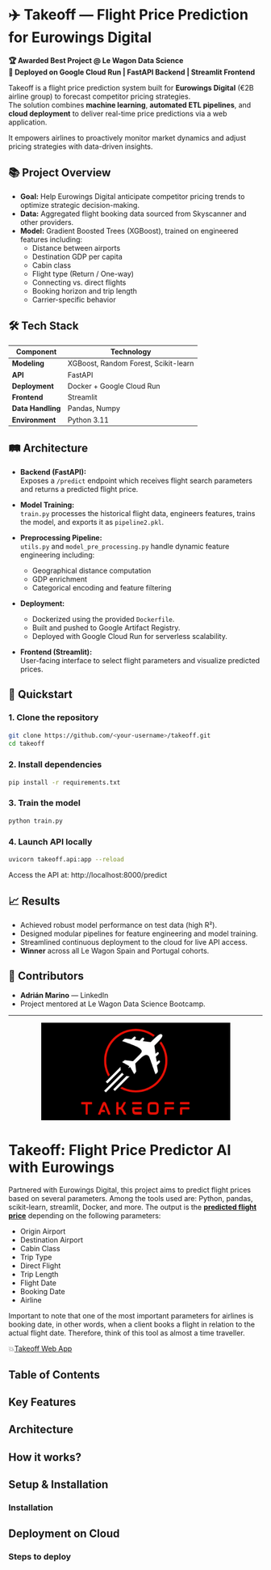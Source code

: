 # ✈️ Takeoff — Flight Price Prediction for Eurowings Digital

**🏆 Awarded Best Project @ Le Wagon Data Science**  
**🚀 Deployed on Google Cloud Run | FastAPI Backend | Streamlit Frontend**

Takeoff is a flight price prediction system built for **Eurowings Digital** (€2B airline group) to forecast competitor pricing strategies.  
The solution combines **machine learning**, **automated ETL pipelines**, and **cloud deployment** to deliver real-time price predictions via a web application.

It empowers airlines to proactively monitor market dynamics and adjust pricing strategies with data-driven insights.


## 📚 Project Overview

- **Goal:** Help Eurowings Digital anticipate competitor pricing trends to optimize strategic decision-making.
- **Data:** Aggregated flight booking data sourced from Skyscanner and other providers.
- **Model:** Gradient Boosted Trees (XGBoost), trained on engineered features including:
  - Distance between airports
  - Destination GDP per capita
  - Cabin class
  - Flight type (Return / One-way)
  - Connecting vs. direct flights
  - Booking horizon and trip length
  - Carrier-specific behavior


## 🛠 Tech Stack

| Component        | Technology            |
|------------------|------------------------|
| **Modeling**     | XGBoost, Random Forest, Scikit-learn |
| **API**          | FastAPI |
| **Deployment**   | Docker + Google Cloud Run |
| **Frontend**     | Streamlit |
| **Data Handling**| Pandas, Numpy |
| **Environment**  | Python 3.11 |


## 🛤️ Architecture

- **Backend (FastAPI):**  
  Exposes a `/predict` endpoint which receives flight search parameters and returns a predicted flight price.

- **Model Training:**  
  `train.py` processes the historical flight data, engineers features, trains the model, and exports it as `pipeline2.pkl`.

- **Preprocessing Pipeline:**  
  `utils.py` and `model_pre_processing.py` handle dynamic feature engineering including:
  - Geographical distance computation
  - GDP enrichment
  - Categorical encoding and feature filtering

- **Deployment:**  
  - Dockerized using the provided `Dockerfile`.
  - Built and pushed to Google Artifact Registry.
  - Deployed with Google Cloud Run for serverless scalability.

- **Frontend (Streamlit):**  
  User-facing interface to select flight parameters and visualize predicted prices.



## 🚀 Quickstart

### 1. Clone the repository
```bash
git clone https://github.com/<your-username>/takeoff.git
cd takeoff
```

### 2. Install dependencies
```bash
pip install -r requirements.txt
```


### 3. Train the model
```bash
python train.py
```

### 4. Launch API locally
```bash
uvicorn takeoff.api:app --reload
```
Access the API at: http://localhost:8000/predict


## 📈 Results
* Achieved robust model performance on test data (high R²).
* Designed modular pipelines for feature engineering and model training.
* Streamlined continuous deployment to the cloud for live API access.
* **Winner** across all Le Wagon Spain and Portugal cohorts.


## 🤝 Contributors
* **Adrián Marino** — LinkedIn
* Project mentored at Le Wagon Data Science Bootcamp.

---


<p align="center">
    <img src="https://github.com/adrianmarino19/eurowings-frontend/blob/9f1ac2f139b44ca42d1b69f00a039452688b2f8d/images/1.png" title="Takeoff Symbol" style="background-color: white; width: 375px; height: auto;">
</p>

# Takeoff: Flight Price Predictor AI with Eurowings

Partnered with Eurowings Digital, this project aims to predict flight prices based on several parameters. Among the tools used are: Python, pandas, scikit-learn, streamlit, Docker, and more. The output is the **<u>predicted flight price</u>** depending on the following parameters:

- Origin Airport
- Destination Airport
- Cabin Class
- Trip Type
- Direct Flight
- Trip Length
- Flight Date
- Booking Date
- Airline

Important to note that one of the most important parameters for airlines is booking date, in other words, when a client books a flight in relation to the actual flight date. Therefore, think of this tool as almost a time traveller.

:boom:<a href='https://takeoff.streamlit.app/'>Takeoff Web App</a>

## Table of Contents


## <a name='key'></a>**Key Features**


## <a name='arch'></a>**Architecture**


## <a name='hiw'></a>**How it works?**


## <a name='set'></a>**Setup & Installation**

### <a name='ins'></a>**Installation**

## <a name='dep'></a>**Deployment on Cloud**

### <a name='step'></a>**Steps to deploy**












